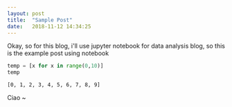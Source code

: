 ```yaml
---
layout: post
title:  "Sample Post"
date:   2018-11-12 14:34:25
---
```

Okay, so for this blog, i'll use jupyter notebook for data analysis blog, so this is the example post using notebook

```python
temp = [x for x in range(0,10)]
temp
```

    [0, 1, 2, 3, 4, 5, 6, 7, 8, 9]

Ciao ~
